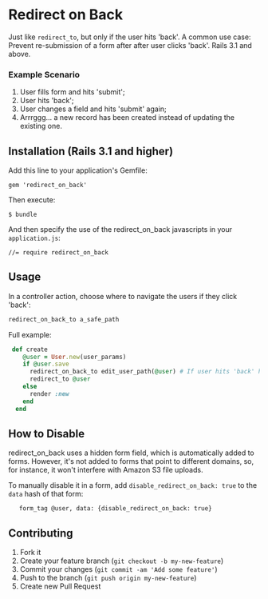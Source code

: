 # Redirect on Back

Just like `redirect_to`, but only if the user hits 'back'.
A common use case: Prevent re-submission of a form after after user clicks 'back'.
Rails 3.1 and above.

### Example Scenario

1. User fills form and hits 'submit';
2. User hits 'back';
3. User changes a field and hits 'submit' again;
4. Arrrggg... a new record has been created instead of updating the existing one.

## Installation (Rails 3.1 and higher)

Add this line to your application's Gemfile:

    gem 'redirect_on_back'

Then execute:

    $ bundle


And then specify the use of the redirect_on_back
javascripts in your `application.js`:

    //= require redirect_on_back

## Usage

In a controller action, choose where to navigate the users if they click 'back':
```ruby
redirect_on_back_to a_safe_path
```


Full example:

```ruby
 def create
    @user = User.new(user_params)
    if @user.save
      redirect_on_back_to edit_user_path(@user) # If user hits 'back' he'll be redirected to edit_user_path
      redirect_to @user
    else
      render :new
    end
  end
```

## How to Disable

redirect_on_back uses a hidden form field, which is automatically added to forms.
However, it's not added to forms that point to different domains, so, for instance, it won't interfere with Amazon S3 file uploads.

To manually disable it in a form, add `disable_redirect_on_back: true` to the `data` hash of that form:

```erb
   form_tag @user, data: {disable_redirect_on_back: true}
```

## Contributing

1. Fork it
2. Create your feature branch (`git checkout -b my-new-feature`)
3. Commit your changes (`git commit -am 'Add some feature'`)
4. Push to the branch (`git push origin my-new-feature`)
5. Create new Pull Request
